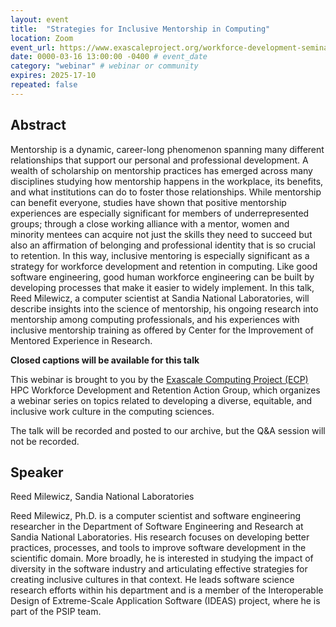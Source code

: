 ```yaml
---
layout: event
title:  "Strategies for Inclusive Mentorship in Computing"
location: Zoom
event_url: https://www.exascaleproject.org/workforce-development-seminar-series 
date: 0000-03-16 13:00:00 -0400 # event_date
category: "webinar" # webinar or community
expires: 2025-17-10
repeated: false
---
```


## Abstract 
Mentorship is a dynamic, career-long phenomenon spanning many different relationships that support our personal and professional development. A wealth of scholarship on mentorship practices has emerged across many disciplines studying how mentorship happens in the workplace, its benefits, and what institutions can do to foster those relationships.  While mentorship can benefit everyone, studies have shown that positive mentorship experiences are especially significant for members of underrepresented groups; through a close working alliance with a mentor, women and minority mentees can acquire not just the skills they need to succeed but also an affirmation of belonging and professional identity that is so crucial to retention. In this way, inclusive mentoring is especially significant as a strategy for workforce development and retention in computing. Like good software engineering, good human workforce engineering can be built by developing processes that make it easier to widely implement. In this talk, Reed Milewicz, a computer scientist at Sandia National Laboratories, will describe insights into the science of mentorship, his ongoing research into mentorship among computing professionals, and his experiences with inclusive mentorship training as offered by Center for the Improvement of Mentored Experience in Research.


**Closed captions will be available for this talk**


This webinar is brought to you by the [Exascale Computing Project (ECP)](https://ideas-productivity.us16.list-manage.com/track/click?u=5438ff2caf2456f6ec49ebfbf&id=107f85ed45&e=190d9f9272) HPC Workforce Development and Retention Action Group, which organizes a webinar series on topics related to developing a diverse, equitable, and inclusive work culture in the computing sciences.

The talk will be recorded and posted to our archive, but the Q&A session will not be recorded.

## Speaker
Reed Milewicz, Sandia National Laboratories

Reed Milewicz, Ph.D. is a computer scientist and software engineering researcher in the Department of Software Engineering and Research at Sandia National Laboratories. His research focuses on developing better practices, processes, and tools to improve software development in the scientific domain. More broadly, he is interested in studying the impact of diversity in the software industry and articulating effective strategies for creating inclusive cultures in that context. He leads software science research efforts within his department and is a member of the Interoperable Design of Extreme-Scale Application Software (IDEAS) project, where he is part of the PSIP team.


